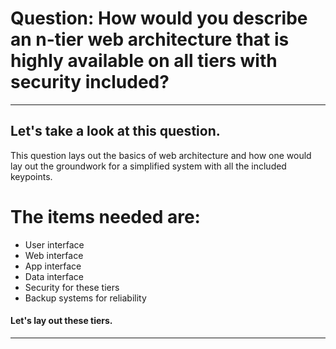 # Question: How would you describe an n-tier web architecture that is highly available on all tiers with security included?

-----

## Let's take a look at this question.
This question lays out the basics of web architecture and how one would lay out the groundwork for a simplified system with all the included keypoints.

# The items needed are:
- User interface
- Web interface
- App interface
- Data interface
- Security for these tiers
- Backup systems for reliability

#### Let's lay out these tiers.
-----
